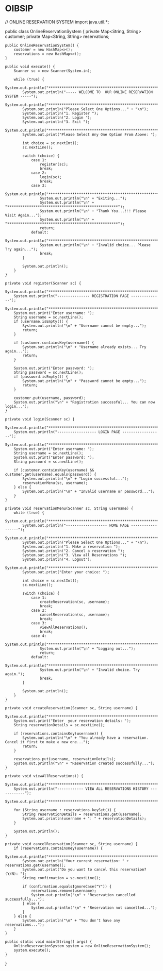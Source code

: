 # OIBSIP
// ONLINE RESERVATION SYSTEM
import java.util.*;

public class OnlineReservationSystem {
    private Map<String, String> customer;
    private Map<String, String> reservations;

    public OnlineReservationSystem() {
        customer = new HashMap<>();
        reservations = new HashMap<>();
    }

    public void execute() {
        Scanner sc = new Scanner(System.in);

        while (true) {
            System.out.println("***************************************************");
            System.out.println("----- WELCOME TO  OUR ONLINE RESERVATION SYSTEM -----");
            System.out.println("***************************************************");
            System.out.println("Please Select One Options..." + "\n");
            System.out.println("1. Register ");
            System.out.println("2. Login ");
            System.out.println("3. Exit ");
            System.out.println("***************************************************");
            System.out.print("Please Select Any One Option From Above: ");

            int choice = sc.nextInt();
            sc.nextLine();

            switch (choice) {
                case 1:
                    register(sc);
                    break;
                case 2:
                    login(sc);
                    break;
                case 3:
                    System.out.println("***************************************************");
                    System.out.println("\n" + "Exiting...");
                    System.out.println("\n" + "***************************************************");
                    System.out.println("\n" + "Thank You...!!! Please Visit Again...");
                    System.out.println("\n" + "***************************************************");
                    return;
                default:
                    System.out.println("***************************************************");
                    System.out.println("\n" + "Invalid choice... Please Try again...");
                    break;
            }

            System.out.println();
        }
    }

    private void register(Scanner sc) {
        System.out.println("***************************************************");
        System.out.println("--------------- REGISTRATION PAGE --------------");
        System.out.println("***************************************************");
        System.out.print("Enter username: ");
        String username = sc.nextLine();
        if (username.isEmpty()) {
            System.out.println("\n" + "Username cannot be empty...");
            return;
        }

        if (customer.containsKey(username)) {
            System.out.println("\n" + "Username already exists... Try  again...");
            return;
        }

        System.out.print("Enter password: ");
        String password = sc.nextLine();
        if (password.isEmpty()) {
            System.out.println("\n" + "Password cannot be empty...");
            return;
        }

        customer.put(username, password);
        System.out.println("\n" + "Registration successful... You can now login...");
    }

    private void login(Scanner sc) {
        System.out.println("***************************************************");
        System.out.println("------------------ LOGIN PAGE ------------------");
        System.out.println("***************************************************");
        System.out.print("Enter username: ");
        String username = sc.nextLine();
        System.out.print("Enter password: ");
        String password = sc.nextLine();

        if (customer.containsKey(username) && customer.get(username).equals(password)) {
            System.out.println("\n" + "Login successful...");
            reservationMenu(sc, username);
        } else {
            System.out.println("\n" + "Invalid username or password...");
        }
    }

    private void reservationMenu(Scanner sc, String username) {
        while (true) {
            System.out.println("***************************************************");
            System.out.println("------------------- HOME PAGE ------------------");
            System.out.println("***************************************************");
            System.out.println("Please Select One Options..." + "\n");
            System.out.println("1. Make a reservation ");
            System.out.println("2. Cancel a reservation ");
            System.out.println("3. View all Reservations ");
            System.out.println("4. Logout");
            System.out.println("***************************************************");
            System.out.print("Enter your choice: ");

            int choice = sc.nextInt();
            sc.nextLine();

            switch (choice) {
                case 1:
                    createReservation(sc, username);
                    break;
                case 2:
                    cancelReservation(sc, username);
                    break;
                case 3:
                    viewAllReservations();
                    break;
                case 4:
                    System.out.println("***************************************************");
                    System.out.println("\n" + "Logging out...");
                    return;
                default:
                    System.out.println("***************************************************");
                    System.out.println("\n" + "Invalid choice. Try again.");
                    break;
            }

            System.out.println();
        }
    }

    private void createReservation(Scanner sc, String username) {
        System.out.println("***************************************************");
        System.out.print("Enter  your reservation details: ");
        String reservationDetails = sc.nextLine();

        if (reservations.containsKey(username)) {
            System.out.println("\n" + "You already have a reservation. Cancel it first to make a new one...");
            return;
        }

        reservations.put(username, reservationDetails);
        System.out.println("\n" + "Reservation created successfully...");
    }

    private void viewAllReservations() {
        System.out.println("***************************************************");
        System.out.println("------------ VIEW ALL RESERVATIONS HISTORY ------------");
        System.out.println("***************************************************");

        for (String username : reservations.keySet()) {
            String reservationDetails = reservations.get(username);
            System.out.println(username + ": " + reservationDetails);
        }

        System.out.println();
    }

    private void cancelReservation(Scanner sc, String username) {
        if (reservations.containsKey(username)) {
            System.out.println("***************************************************");
            System.out.println("Your current reservation: " + reservations.get(username));
            System.out.print("Do you want to cancel this reservation? (Y/N): ");
            String confirmation = sc.nextLine();

            if (confirmation.equalsIgnoreCase("Y")) {
                reservations.remove(username);
                System.out.println("\n" + "Reservation cancelled successfully...");
            } else {
                System.out.println("\n" + "Reservation not cancelled...");
            }
        } else {
            System.out.println("\n" + "You don't have any reservations...");
        }
    }

    public static void main(String[] args) {
        OnlineReservationSystem system = new OnlineReservationSystem();
        system.execute();
    }
}
